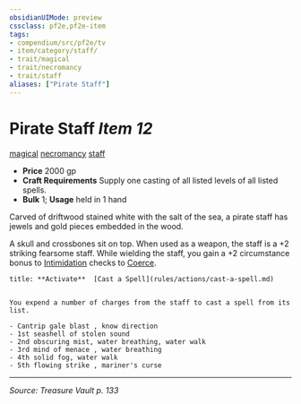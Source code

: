 ```yaml
---
obsidianUIMode: preview
cssclass: pf2e,pf2e-item
tags:
- compendium/src/pf2e/tv
- item/category/staff/
- trait/magical
- trait/necromancy
- trait/staff
aliases: ["Pirate Staff"]
---
```

# Pirate Staff *Item 12*  
[magical](magical.md "Magical Item Trait")  [necromancy](necromancy.md "Necromancy School Trait")  [staff](Reference/Rules/Traits/staff.md "Staff Item Trait")  

- **Price** 2000 gp
- **Craft Requirements** Supply one casting of all listed levels of all listed spells.
- **Bulk** 1; **Usage** held in 1 hand

Carved of driftwood stained white with the salt of the sea, a pirate staff has jewels and gold pieces embedded in the wood.

A skull and crossbones sit on top. When used as a weapon, the staff is a +2 striking fearsome staff. While wielding the staff, you gain a +2 circumstance bonus to [Intimidation](skills.md#Intimidation) checks to [Coerce](coerce.md).

```ad-embed-ability
title: **Activate**  [Cast a Spell](rules/actions/cast-a-spell.md)


You expend a number of charges from the staff to cast a spell from its list.

- Cantrip gale blast , know direction
- 1st seashell of stolen sound
- 2nd obscuring mist, water breathing, water walk
- 3rd mind of menace , water breathing
- 4th solid fog, water walk
- 5th flowing strike , mariner's curse
```


---
*Source: Treasure Vault p. 133*